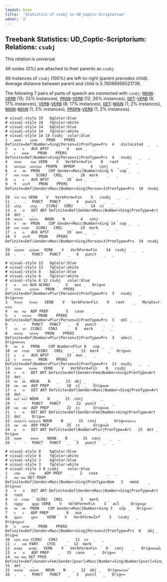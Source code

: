 ```yaml
---
layout: base
title:  'Statistics of csubj in UD_Coptic-Scriptorium'
udver: '2'
---
```


## Treebank Statistics: UD_Coptic-Scriptorium: Relations: `csubj`

This relation is universal.

46 nodes (0%) are attached to their parents as `csubj`.

46 instances of `csubj` (100%) are left-to-right (parent precedes child).
Average distance between parent and child is 5.76086956521739.

The following 7 pairs of parts of speech are connected with `csubj`: <tt><a href="cop_scriptorium-pos-NOUN.html">NOUN</a></tt>-<tt><a href="cop_scriptorium-pos-VERB.html">VERB</a></tt> (15; 33% instances), <tt><a href="cop_scriptorium-pos-PRON.html">PRON</a></tt>-<tt><a href="cop_scriptorium-pos-VERB.html">VERB</a></tt> (12; 26% instances), <tt><a href="cop_scriptorium-pos-DET.html">DET</a></tt>-<tt><a href="cop_scriptorium-pos-VERB.html">VERB</a></tt> (8; 17% instances), <tt><a href="cop_scriptorium-pos-VERB.html">VERB</a></tt>-<tt><a href="cop_scriptorium-pos-VERB.html">VERB</a></tt> (8; 17% instances), <tt><a href="cop_scriptorium-pos-DET.html">DET</a></tt>-<tt><a href="cop_scriptorium-pos-NOUN.html">NOUN</a></tt> (1; 2% instances), <tt><a href="cop_scriptorium-pos-NOUN.html">NOUN</a></tt>-<tt><a href="cop_scriptorium-pos-NOUN.html">NOUN</a></tt> (1; 2% instances), <tt><a href="cop_scriptorium-pos-PROPN.html">PROPN</a></tt>-<tt><a href="cop_scriptorium-pos-VERB.html">VERB</a></tt> (1; 2% instances).


~~~ conllu
# visual-style 19	bgColor:blue
# visual-style 19	fgColor:white
# visual-style 14	bgColor:blue
# visual-style 14	fgColor:white
# visual-style 14 19 csubj	color:blue
1	ⲁⲛⲟⲕ	ⲁⲛⲟⲕ	PRON	PPERI	Definite=Def|Number=Sing|Person=1|PronType=Prs	4	dislocated	_	_
2	ⲁ	ⲁ	AUX	APST	_	4	aux	_	_
3	ⲓ	ⲁⲛⲟⲕ	PRON	PPERS	Definite=Def|Number=Sing|Person=1|PronType=Prs	4	nsubj	_	_
4	ⲧⲱϭⲉ	ⲧⲱⲕ	VERB	V	VerbForm=Fin	0	root	_	_
5	ⲁⲡⲟⲗⲗⲱ	ⲁⲡⲟⲗⲗⲱ	PROPN	NPROP	_	4	conj	_	_
6	ⲡ	ⲡⲉ	PRON	COP	Gender=Masc|Number=Sing	5	cop	_	_
7	ⲉⲛⲧ	ⲉⲧⲉⲣⲉ	SCONJ	CREL	_	10	mark	_	_
8	ⲁ	ⲁ	AUX	APST	_	10	aux	_	_
9	ϥ	ⲛⲧⲟϥ	PRON	PPERS	Definite=Def|Gender=Masc|Number=Sing|Person=3|PronType=Prs	10	nsubj	_	_
10	ⲧⲥⲟ	ⲧⲥⲟ	VERB	V	VerbForm=Fin	5	csubj	_	_
11	.	.	PUNCT	PUNCT	_	4	punct	_	_
12	ⲁⲗⲗⲁ	ⲁⲗⲗⲁ	CCONJ	CONJ	_	14	cc	_	_
13	ⲡ	ⲡ	DET	ART	Definite=Def|Gender=Masc|Number=Sing|PronType=Art	14	det	_	_
14	ⲛⲟⲩⲧⲉ	ⲛⲟⲩⲧⲉ	NOUN	N	_	4	conj	_	_
15	ⲡ	ⲡⲉ	PRON	COP	Gender=Masc|Number=Sing	14	cop	_	_
16	ⲉⲛⲧ	ⲉⲧⲉⲣⲉ	SCONJ	CREL	_	19	mark	_	_
17	ⲁ	ⲁ	AUX	APST	_	19	aux	_	_
18	ϥ	ⲛⲧⲟϥ	PRON	PPERS	Definite=Def|Gender=Masc|Number=Sing|Person=3|PronType=Prs	19	nsubj	_	_
19	ⲁⲩⲝⲁⲛⲉ	ⲁⲩⲝⲁⲛⲉ	VERB	V	VerbForm=Fin	14	csubj	_	_
20	.	.	PUNCT	PUNCT	_	4	punct	_	_

~~~


~~~ conllu
# visual-style 13	bgColor:blue
# visual-style 13	fgColor:white
# visual-style 8	bgColor:blue
# visual-style 8	fgColor:white
# visual-style 8 13 csubj	color:blue
1	ⲛ	ⲛⲧⲉ	AUX	ACONJ	_	3	aux	_	Orig=ⲛ̄
2	ⲧⲉⲧⲛ	ⲛⲧⲱⲧⲛ	PRON	PPERS	Definite=Def|Number=Plur|Person=2|PronType=Prs	3	nsubj	_	Orig=ⲧⲉⲧⲛ̄
3	ϯⲉⲟⲟⲩ	ϯⲉⲟⲟⲩ	VERB	V	VerbForm=Fin	0	root	_	Morphs=ϯ-ⲉⲟⲟⲩ
4	ⲛⲁ	ⲛⲁ	ADP	PREP	_	5	case	_	_
5	ⲩ	ⲛⲧⲟⲟⲩ	PRON	PPERO	Definite=Def|Number=Plur|Person=3|PronType=Prs	3	obl	_	_
6	·	·	PUNCT	PUNCT	_	8	punct	_	_
7	ϫⲉ	ϫⲉ	CCONJ	CONJ	_	8	mark	_	_
8	ⲛⲧⲟⲟⲩ	ⲛⲧⲟⲟⲩ	PRON	PPERI	Definite=Def|Number=Plur|Person=3|PronType=Prs	3	advcl	_	Orig=ⲛ̄ⲧⲟⲟⲩ
9	ⲛⲉ	ⲡ	PRON	COP	Number=Plur	8	cop	_	_
10	ⲛⲧ	ⲉⲧⲉⲣⲉ	SCONJ	CREL	_	13	mark	_	Orig=ⲛ̄ⲧ
11	ⲁ	ⲁ	AUX	APST	_	13	aux	_	_
12	ⲩ	ⲛⲧⲟⲟⲩ	PRON	PPERS	Definite=Def|Number=Plur|Person=3|PronType=Prs	13	nsubj	_	_
13	ⲧⲁⲙⲓⲉ	ⲧⲁⲙⲓⲟ	VERB	V	VerbForm=Fin	8	csubj	_	_
14	ⲧ	ⲡ	DET	ART	Definite=Def|Gender=Fem|Number=Sing|PronType=Art	15	det	_	_
15	ⲡⲉ	ⲡⲉ	NOUN	N	_	13	obj	_	_
16	ⲙⲛ	ⲙⲛ	ADP	PREP	_	18	cc	_	Orig=ⲙⲛ̄
17	ⲡ	ⲡ	DET	ART	Definite=Def|Gender=Masc|Number=Sing|PronType=Art	18	det	_	_
18	ⲕⲁϩ	ⲕⲁϩ	NOUN	N	_	15	conj	_	_
19	·	·	PUNCT	PUNCT	_	22	punct	_	_
20	ⲙⲛ	ⲙⲛ	ADP	PREP	_	22	cc	_	Orig=ⲙⲛ̄
21	ⲧ	ⲡ	DET	ART	Definite=Def|Gender=Fem|Number=Sing|PronType=Art	22	det	_	Orig=ⲑ
22	ⲑⲁⲗⲁⲥⲥⲁ	ⲑⲁⲗⲁⲥⲥⲁ	NOUN	N	_	15	conj	_	Orig=ⲁⲗⲁⲥⲥⲁ
23	ⲙⲛ	ⲙⲛ	ADP	PREP	_	25	cc	_	Orig=ⲙⲛ̄
24	ⲛ	ⲡ	DET	ART	Definite=Def|Number=Plur|PronType=Art	25	det	_	Orig=ⲛ̄
25	ⲣⲱⲙⲉ	ⲣⲱⲙⲉ	NOUN	N	_	15	conj	_	_
26	·	·	PUNCT	PUNCT	_	3	punct	_	_

~~~


~~~ conllu
# visual-style 8	bgColor:blue
# visual-style 8	fgColor:white
# visual-style 3	bgColor:blue
# visual-style 3	fgColor:white
# visual-style 3 8 csubj	color:blue
1	ⲉⲧⲃⲉ	ⲉⲧⲃⲉ	ADP	PREP	_	2	case	_	_
2	ⲡⲁⲓ	ⲡⲁⲓ	DET	PDEM	Definite=Def|Gender=Masc|Number=Sing|PronType=Dem	3	nmod	_	Orig=ⲡⲁⲓ̈
3	ⲡ	ⲡ	DET	ART	Definite=Def|Gender=Masc|Number=Sing|PronType=Art	0	root	_	_
4	ⲉⲧ	ⲉⲧⲉⲣⲉ	SCONJ	CREL	_	5	mark	_	_
5	ⲉϣϣⲉ	ϣϣⲉ	VERB	V	VerbForm=Fin	3	acl	_	Orig=ϣⲉ
6	ⲡⲉ	ⲡⲉ	PRON	COP	Gender=Masc|Number=Sing	3	cop	_	Orig=ⲡⲉ⳿
7	ⲉ	ⲉ	ADP	PREP	_	8	aux	_	_
8	ϣⲁⲁⲧ	ϣⲓⲧⲉ	VERB	V	VerbForm=Inf	3	csubj	_	Orig=ϣⲁⲁⲧ︤
9	ⲕ	ⲛⲧⲟⲕ	PRON	PPERO	Definite=Def|Gender=Masc|Number=Sing|Person=2|PronType=Prs	8	obj	_	Orig=ⲕ︥
10	ⲁⲩⲱ	ⲁⲩⲱ	CCONJ	CONJ	_	12	cc	_	_
11	ⲉ	ⲉⲣⲉ	PART	CFOC	_	12	mark	_	_
12	ⲃⲟⲗⲃⲗ	ⲃⲟⲗⲃⲗ	VERB	V	VerbForm=Fin	8	conj	_	Orig=ⲃⲟⲗⲃ︤ⲗ︥
13	ⲛ	ⲛ	ADP	PREP	_	15	case	_	Orig=ⲛ̄
14	ⲧⲉⲕ	ⲡⲉⲕ	DET	PPOS	Definite=Def|Gender=Fem|Gender[psor]=Masc|Number=Sing|Number[psor]=Sing|Person=2|Poss=Yes|PronType=Prs	15	det	_	_
15	ⲛⲟⲩⲛⲉ	ⲛⲟⲩⲛⲉ	NOUN	N	_	12	obj	_	Orig=ⲛⲟⲩⲛⲉ⳿
16	.	.	PUNCT	PUNCT	_	3	punct	_	Orig==

~~~


